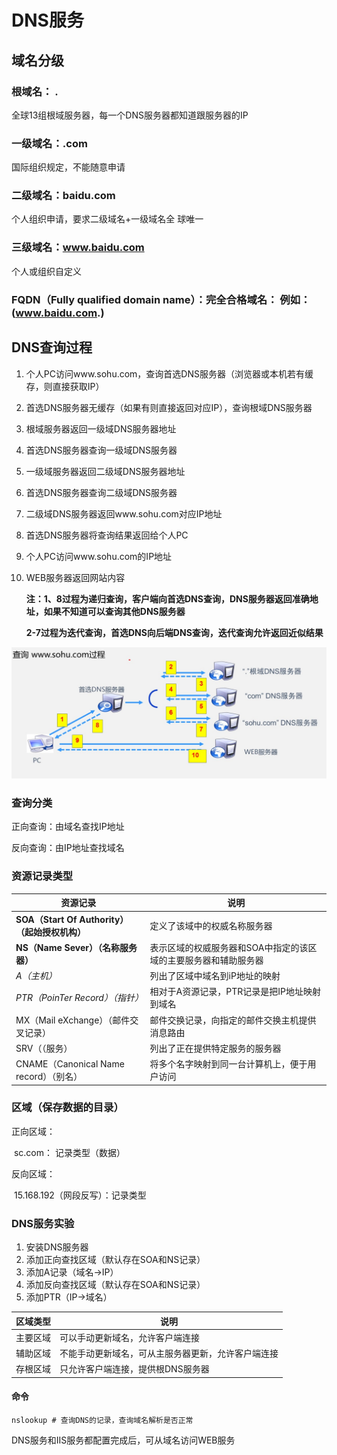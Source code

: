 # DNS服务

## 域名分级

### 根域名： .

全球13组根域服务器，每一个DNS服务器都知道跟服务器的IP

### 一级域名：.com

国际组织规定，不能随意申请

### 二级域名：baidu.com

个人组织申请，要求二级域名+一级域名全 球唯一

### 三级域名：www.baidu.com

个人或组织自定义

### FQDN（Fully qualified domain name）：完全合格域名： 例如：(www.baidu.com.)

## DNS查询过程

1. 个人PC访问www.sohu.com，查询首选DNS服务器（浏览器或本机若有缓存，则直接获取IP）

2. 首选DNS服务器无缓存（如果有则直接返回对应IP），查询根域DNS服务器

3. 根域服务器返回一级域DNS服务器地址

4. 首选DNS服务器查询一级域DNS服务器

5. 一级域服务器返回二级域DNS服务器地址

6. 首选DNS服务器查询二级域DNS服务器

7. 二级域DNS服务器返回www.sohu.com对应IP地址

8. 首选DNS服务器将查询结果返回给个人PC

9. 个人PC访问www.sohu.com的IP地址

10. WEB服务器返回网站内容

     **注：1、8过程为递归查询，客户端向首选DNS查询，DNS服务器返回准确地址，如果不知道可以查询其他DNS服务器**

     **2-7过程为迭代查询，首选DNS向后端DNS查询，迭代查询允许返回近似结果**

![DNS解析过程](DNS解析过程.jpg)

### 查询分类

正向查询：由域名查找IP地址

反向查询：由IP地址查找域名

### 资源记录类型

| 资源记录                                      | 说明                                                         |
| --------------------------------------------- | ------------------------------------------------------------ |
| **SOA（Start Of Authority）（起始授权机构）** | 定义了该域中的权威名称服务器                                 |
| **NS（Name Sever）（名称服务器）**            | 表示区域的权威服务器和SOA中指定的该区域的主要服务器和辅助服务器 |
| *A（主机）*                                   | 列出了区域中域名到iP地址的映射                               |
| *PTR（PoinTer Record）（指针）*               | 相对于A资源记录，PTR记录是把IP地址映射到域名                 |
| MX（Mail eXchange）（邮件交叉记录）           | 邮件交换记录，向指定的邮件交换主机提供消息路由               |
| SRV（（服务）                                 | 列出了正在提供特定服务的服务器                               |
| CNAME（Canonical Name record）（别名）        | 将多个名字映射到同一台计算机上，便于用户访问                 |

### 区域（保存数据的目录）

正向区域：

​	sc.com： 记录类型（数据）

反向区域：

​	15.168.192（网段反写）：记录类型

### DNS服务实验

1. 安装DNS服务器
2. 添加正向查找区域（默认存在SOA和NS记录）
3. 添加A记录（域名->IP）
4. 添加反向查找区域（默认存在SOA和NS记录）
5. 添加PTR（IP->域名）

| 区域类型 | 说明                                               |
| -------- | -------------------------------------------------- |
| 主要区域 | 可以手动更新域名，允许客户端连接                   |
| 辅助区域 | 不能手动更新域名，可从主服务器更新，允许客户端连接 |
| 存根区域 | 只允许客户端连接，提供根DNS服务器                  |

#### 命令

~~~shell
nslookup # 查询DNS的记录，查询域名解析是否正常
~~~

DNS服务和IIS服务都配置完成后，可从域名访问WEB服务